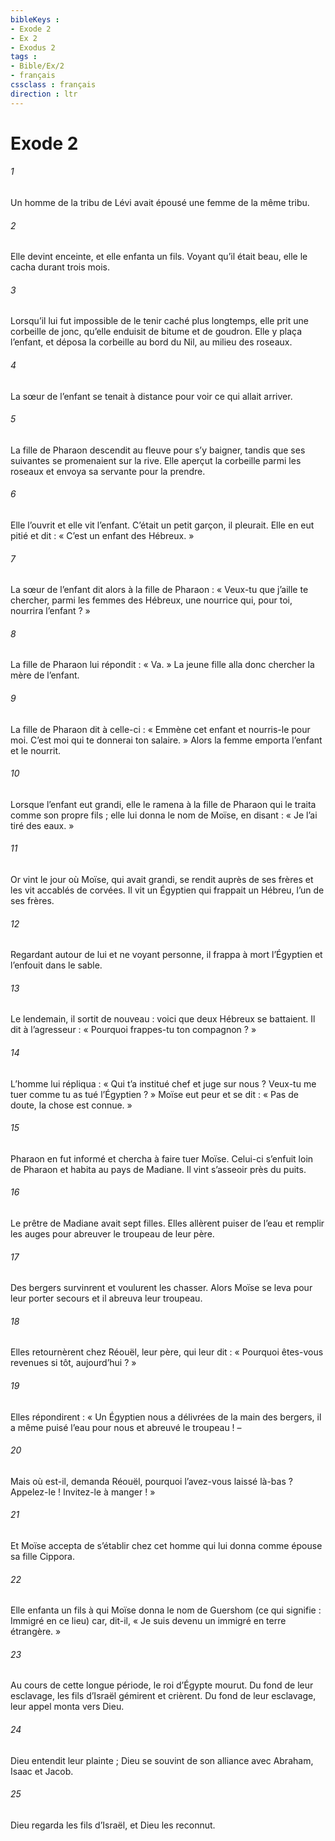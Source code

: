 ```yaml
---
bibleKeys : 
- Exode 2
- Ex 2
- Exodus 2
tags : 
- Bible/Ex/2
- français
cssclass : français
direction : ltr
---
```


# Exode 2

###### 1
Un homme de la tribu de Lévi avait épousé une femme de la même tribu.
###### 2
Elle devint enceinte, et elle enfanta un fils. Voyant qu’il était beau, elle le cacha durant trois mois.
###### 3
Lorsqu’il lui fut impossible de le tenir caché plus longtemps, elle prit une corbeille de jonc, qu’elle enduisit de bitume et de goudron. Elle y plaça l’enfant, et déposa la corbeille au bord du Nil, au milieu des roseaux.
###### 4
La sœur de l’enfant se tenait à distance pour voir ce qui allait arriver.
###### 5
La fille de Pharaon descendit au fleuve pour s’y baigner, tandis que ses suivantes se promenaient sur la rive. Elle aperçut la corbeille parmi les roseaux et envoya sa servante pour la prendre.
###### 6
Elle l’ouvrit et elle vit l’enfant. C’était un petit garçon, il pleurait. Elle en eut pitié et dit : « C’est un enfant des Hébreux. »
###### 7
La sœur de l’enfant dit alors à la fille de Pharaon : « Veux-tu que j’aille te chercher, parmi les femmes des Hébreux, une nourrice qui, pour toi, nourrira l’enfant ? »
###### 8
La fille de Pharaon lui répondit : « Va. » La jeune fille alla donc chercher la mère de l’enfant.
###### 9
La fille de Pharaon dit à celle-ci : « Emmène cet enfant et nourris-le pour moi. C’est moi qui te donnerai ton salaire. » Alors la femme emporta l’enfant et le nourrit.
###### 10
Lorsque l’enfant eut grandi, elle le ramena à la fille de Pharaon qui le traita comme son propre fils ; elle lui donna le nom de Moïse, en disant : « Je l’ai tiré des eaux. »
###### 11
Or vint le jour où Moïse, qui avait grandi, se rendit auprès de ses frères et les vit accablés de corvées. Il vit un Égyptien qui frappait un Hébreu, l’un de ses frères.
###### 12
Regardant autour de lui et ne voyant personne, il frappa à mort l’Égyptien et l’enfouit dans le sable.
###### 13
Le lendemain, il sortit de nouveau : voici que deux Hébreux se battaient. Il dit à l’agresseur : « Pourquoi frappes-tu ton compagnon ? »
###### 14
L’homme lui répliqua : « Qui t’a institué chef et juge sur nous ? Veux-tu me tuer comme tu as tué l’Égyptien ? » Moïse eut peur et se dit : « Pas de doute, la chose est connue. »
###### 15
Pharaon en fut informé et chercha à faire tuer Moïse. Celui-ci s’enfuit loin de Pharaon et habita au pays de Madiane.
Il vint s’asseoir près du puits.
###### 16
Le prêtre de Madiane avait sept filles. Elles allèrent puiser de l’eau et remplir les auges pour abreuver le troupeau de leur père.
###### 17
Des bergers survinrent et voulurent les chasser. Alors Moïse se leva pour leur porter secours et il abreuva leur troupeau.
###### 18
Elles retournèrent chez Réouël, leur père, qui leur dit : « Pourquoi êtes-vous revenues si tôt, aujourd’hui ? »
###### 19
Elles répondirent : « Un Égyptien nous a délivrées de la main des bergers, il a même puisé l’eau pour nous et abreuvé le troupeau ! –
###### 20
Mais où est-il, demanda Réouël, pourquoi l’avez-vous laissé là-bas ? Appelez-le ! Invitez-le à manger ! »
###### 21
Et Moïse accepta de s’établir chez cet homme qui lui donna comme épouse sa fille Cippora.
###### 22
Elle enfanta un fils à qui Moïse donna le nom de Guershom (ce qui signifie : Immigré en ce lieu) car, dit-il, « Je suis devenu un immigré en terre étrangère. »
###### 23
Au cours de cette longue période, le roi d’Égypte mourut. Du fond de leur esclavage, les fils d’Israël gémirent et crièrent. Du fond de leur esclavage, leur appel monta vers Dieu.
###### 24
Dieu entendit leur plainte ; Dieu se souvint de son alliance avec Abraham, Isaac et Jacob.
###### 25
Dieu regarda les fils d’Israël, et Dieu les reconnut.
